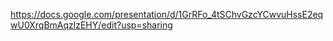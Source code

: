 https://docs.google.com/presentation/d/1GrRFo_4tSChvGzcYCwvuHssE2eqwU0XrqBmAqzlzEHY/edit?usp=sharing